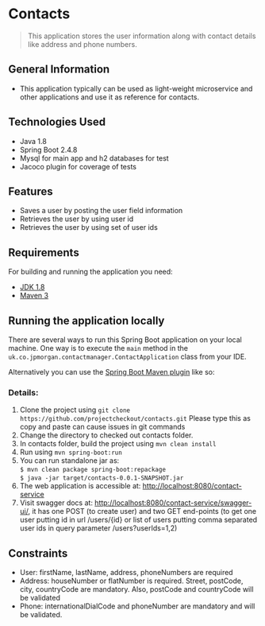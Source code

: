 # Contacts
> This application stores the user information along with 
> contact details like address and phone numbers.

## General Information
- This application typically can be used as light-weight microservice and other applications and use it as reference for contacts.

## Technologies Used
- Java 1.8
- Spring Boot 2.4.8
- Mysql for main app and h2 databases for test
- Jacoco plugin for coverage of tests

## Features
- Saves a user by posting the user field information
- Retrieves the user by using user id
- Retrieves the user by using set of user ids

## Requirements
For building and running the application you need:
- [JDK 1.8](http://www.oracle.com/technetwork/java/javase/downloads/jdk8-downloads-2133151.html)
- [Maven 3](https://maven.apache.org)

## Running the application locally
There are several ways to run this Spring Boot application on your local machine.
One way is to execute the `main` method in the `uk.co.jpmorgan.contactmanager.ContactApplication` class from your IDE.

Alternatively you can use the [Spring Boot Maven plugin](https://docs.spring.io/spring-boot/docs/current/reference/html/build-tool-plugins-maven-plugin.html) like so:

### Details:
1. Clone the project using
   `git clone https://github.com/projectcheckout/contacts.git`
   Please type this as copy and paste can cause issues in git commands
2. Change the directory to checked out contacts folder.
3. In contacts folder, build the project using
   `mvn clean install`
4. Run using `mvn spring-boot:run`
5. You can run standalone jar as: <br>
   `$ mvn clean package spring-boot:repackage` <br>
   `$ java -jar target/contacts-0.0.1-SNAPSHOT.jar`
6. The web application is accessible at: [http://localhost:8080/contact-service](http://localhost:8080/contact-service)
7. Visit swagger docs at: [http://localhost:8080/contact-service/swagger-ui/](http://localhost:8080/contact-service/swagger-ui/), it has one POST (to create user) and two GET end-points (to get one user putting id in url /users/{id} or list of users putting comma separated user ids in query parameter /users?userIds=1,2)

## Constraints
- User: firstName, lastName, address, phoneNumbers are required
- Address: houseNumber or flatNumber is required. Street, postCode, city, countryCode are mandatory.
  Also, postCode and countryCode will be validated
- Phone: internationalDialCode and phoneNumber are mandatory and will be validated.
